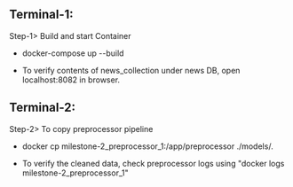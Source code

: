 ## Terminal-1:

Step-1> Build and start Container

* docker-compose up --build

* To verify contents of news_collection under news DB, open localhost:8082 in browser.


## Terminal-2:

Step-2> To copy preprocessor pipeline

* docker cp milestone-2_preprocessor_1:/app/preprocessor ./models/.

* To verify the cleaned data, check preprocessor logs using "docker logs milestone-2_preprocessor_1"

